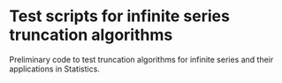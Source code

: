 # Test scripts for infinite series truncation algorithms
Preliminary code to test truncation algorithms for infinite series and their applications in Statistics.
